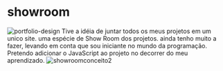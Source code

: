 # showroom
![portfolio-design](https://github.com/gabrxdev/portfolio/assets/134901126/c827f150-709e-4843-ae0d-8bf13b6d3ea0)
Tive a idéia de juntar todos os meus projetos em um unico site. uma espécie de Show Room dos projetos. ainda tenho muito a fazer, levando em conta que sou iniciante no mundo da programação.
Pretendo adicionar o JavaScript ao projeto no decorrer do meu aprendizado.
![showroomconceito2](https://github.com/gabrxdev/showroom/assets/134901126/bc33e655-c0c1-456a-8eed-fe0ff9118256)
